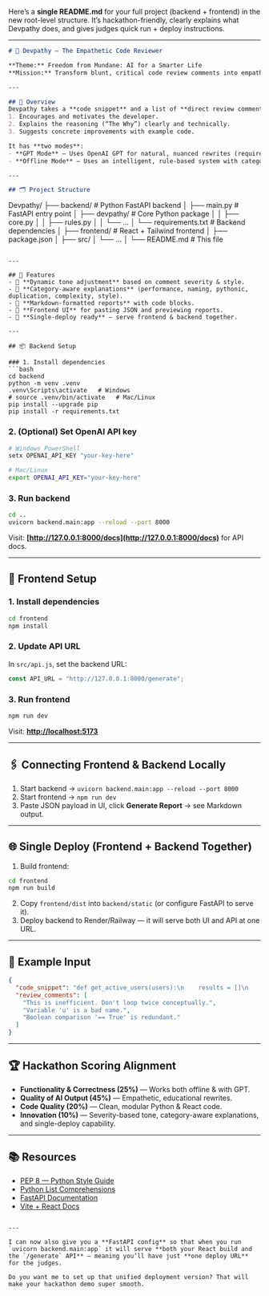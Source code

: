Here’s a **single README.md** for your full project (backend + frontend) in the new root-level structure.
It’s hackathon-friendly, clearly explains what Devpathy does, and gives judges quick run + deploy instructions.

---

```markdown
# 💙 Devpathy — The Empathetic Code Reviewer

**Theme:** Freedom from Mundane: AI for a Smarter Life  
**Mission:** Transform blunt, critical code review comments into empathetic, constructive, and educational feedback using **Generative AI**.

---

## 📖 Overview
Devpathy takes a **code snippet** and a list of **direct review comments**, and rewrites them in a way that:
1. Encourages and motivates the developer.
2. Explains the reasoning (“The Why”) clearly and technically.
3. Suggests concrete improvements with example code.

It has **two modes**:
- **GPT Mode** — Uses OpenAI GPT for natural, nuanced rewrites (requires `OPENAI_API_KEY`).
- **Offline Mode** — Uses an intelligent, rule-based system with category-specific suggestions.

---

## 🗂 Project Structure
```

Devpathy/
├── backend/               # Python FastAPI backend
│   ├── main.py             # FastAPI entry point
│   ├── devpathy/           # Core Python package
│   │   ├── core.py
│   │   ├── rules.py
│   │   └── ...
│   └── requirements.txt    # Backend dependencies
│
├── frontend/              # React + Tailwind frontend
│   ├── package.json
│   ├── src/
│   └── ...
│
└── README.md              # This file

````

---

## 🚀 Features
- 🔹 **Dynamic tone adjustment** based on comment severity & style.
- 🔹 **Category-aware explanations** (performance, naming, pythonic, duplication, complexity, style).
- 🔹 **Markdown-formatted reports** with code blocks.
- 🔹 **Frontend UI** for pasting JSON and previewing reports.
- 🔹 **Single-deploy ready** — serve frontend & backend together.

---

## 📦 Backend Setup

### 1. Install dependencies
```bash
cd backend
python -m venv .venv
.venv\Scripts\activate   # Windows
# source .venv/bin/activate   # Mac/Linux
pip install --upgrade pip
pip install -r requirements.txt
````

### 2. (Optional) Set OpenAI API key

```bash
# Windows PowerShell
setx OPENAI_API_KEY "your-key-here"

# Mac/Linux
export OPENAI_API_KEY="your-key-here"
```

### 3. Run backend

```bash
cd ..
uvicorn backend.main:app --reload --port 8000
```

Visit: **[http://127.0.0.1:8000/docs](http://127.0.0.1:8000/docs)** for API docs.

---

## 🎨 Frontend Setup

### 1. Install dependencies

```bash
cd frontend
npm install
```

### 2. Update API URL

In `src/api.js`, set the backend URL:

```js
const API_URL = "http://127.0.0.1:8000/generate";
```

### 3. Run frontend

```bash
npm run dev
```

Visit: **[http://localhost:5173](http://localhost:5173)**

---

## 🖇 Connecting Frontend & Backend Locally

1. Start backend → `uvicorn backend.main:app --reload --port 8000`
2. Start frontend → `npm run dev`
3. Paste JSON payload in UI, click **Generate Report** → see Markdown output.

---

## 🌐 Single Deploy (Frontend + Backend Together)

1. Build frontend:

```bash
cd frontend
npm run build
```

2. Copy `frontend/dist` into `backend/static` (or configure FastAPI to serve it).
3. Deploy backend to Render/Railway — it will serve both UI and API at one URL.

---

## 📝 Example Input

```json
{
  "code_snippet": "def get_active_users(users):\n    results = []\n    for u in users:\n        if u.is_active == True and u.profile_complete == True:\n            results.append(u)\n    return results",
  "review_comments": [
    "This is inefficient. Don't loop twice conceptually.",
    "Variable 'u' is a bad name.",
    "Boolean comparison '== True' is redundant."
  ]
}
```

---

## 🏆 Hackathon Scoring Alignment

* **Functionality & Correctness (25%)** — Works both offline & with GPT.
* **Quality of AI Output (45%)** — Empathetic, educational rewrites.
* **Code Quality (20%)** — Clean, modular Python & React code.
* **Innovation (10%)** — Severity-based tone, category-aware explanations, and single-deploy capability.

---

## 📚 Resources

* [PEP 8 — Python Style Guide](https://peps.python.org/pep-0008/)
* [Python List Comprehensions](https://docs.python.org/3/tutorial/datastructures.html#list-comprehensions)
* [FastAPI Documentation](https://fastapi.tiangolo.com/)
* [Vite + React Docs](https://vitejs.dev/guide/)

```

---

I can now also give you a **FastAPI config** so that when you run `uvicorn backend.main:app` it will serve **both your React build and the `/generate` API** — meaning you’ll have just **one deploy URL** for the judges.  

Do you want me to set up that unified deployment version? That will make your hackathon demo super smooth.
```

